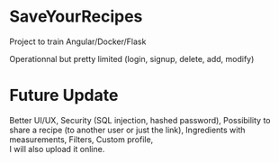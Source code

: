 ﻿# SaveYourRecipes

Project to train Angular/Docker/Flask </br>

Operationnal but pretty limited (login, signup, delete, add, modify) </br>

# Future Update

Better UI/UX, Security (SQL injection, hashed password), Possibility to share a recipe (to another user or just the link), Ingredients with measurements, Filters, Custom profile, </br>
I will also upload it online.
